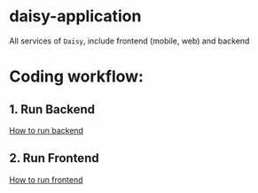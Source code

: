 # daisy-application
All services of `Daisy`, include frontend (mobile, web) and backend

# Coding workflow:

## 1. Run Backend
  [How to run backend](https://github.com/sode-co/daisy-application/tree/SD-94f92%5D-Create-setup-readme-on-both-FE-and-BE/daisy-core-services)
## 2. Run Frontend
  [How to run frontend](https://github.com/sode-co/daisy-application/tree/SD-94f92%5D-Create-setup-readme-on-both-FE-and-BE/daisy_application)
